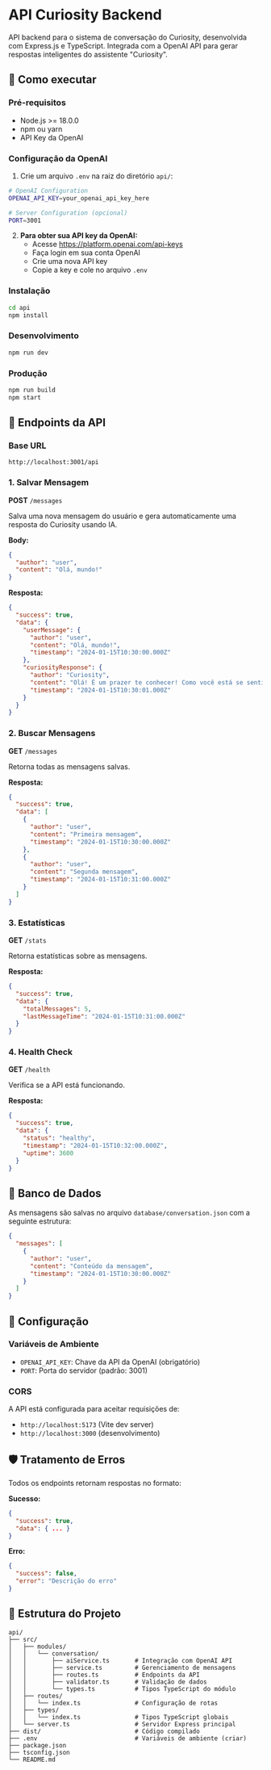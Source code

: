 # API Curiosity Backend

API backend para o sistema de conversação do Curiosity, desenvolvida com Express.js e TypeScript.
Integrada com a OpenAI API para gerar respostas inteligentes do assistente "Curiosity".

## 🚀 Como executar

### Pré-requisitos
- Node.js >= 18.0.0
- npm ou yarn
- API Key da OpenAI

### Configuração da OpenAI

1. Crie um arquivo `.env` na raiz do diretório `api/`:
```bash
# OpenAI Configuration
OPENAI_API_KEY=your_openai_api_key_here

# Server Configuration (opcional)
PORT=3001
```

2. **Para obter sua API key da OpenAI:**
   - Acesse https://platform.openai.com/api-keys
   - Faça login em sua conta OpenAI
   - Crie uma nova API key
   - Copie a key e cole no arquivo `.env`

### Instalação
```bash
cd api
npm install
```

### Desenvolvimento
```bash
npm run dev
```

### Produção
```bash
npm run build
npm start
```

## 📝 Endpoints da API

### Base URL
```
http://localhost:3001/api
```

### 1. Salvar Mensagem
**POST** `/messages`

Salva uma nova mensagem do usuário e gera automaticamente uma resposta do Curiosity usando IA.

**Body:**
```json
{
  "author": "user",
  "content": "Olá, mundo!"
}
```

**Resposta:**
```json
{
  "success": true,
  "data": {
    "userMessage": {
      "author": "user",
      "content": "Olá, mundo!",
      "timestamp": "2024-01-15T10:30:00.000Z"
    },
    "curiosityResponse": {
      "author": "Curiosity",
      "content": "Olá! É um prazer te conhecer! Como você está se sentindo hoje? Eu sou o Curiosity e estou sempre curioso para saber mais sobre as pessoas.",
      "timestamp": "2024-01-15T10:30:01.000Z"
    }
  }
}
```

### 2. Buscar Mensagens
**GET** `/messages`

Retorna todas as mensagens salvas.

**Resposta:**
```json
{
  "success": true,
  "data": [
    {
      "author": "user",
      "content": "Primeira mensagem",
      "timestamp": "2024-01-15T10:30:00.000Z"
    },
    {
      "author": "user", 
      "content": "Segunda mensagem",
      "timestamp": "2024-01-15T10:31:00.000Z"
    }
  ]
}
```

### 3. Estatísticas
**GET** `/stats`

Retorna estatísticas sobre as mensagens.

**Resposta:**
```json
{
  "success": true,
  "data": {
    "totalMessages": 5,
    "lastMessageTime": "2024-01-15T10:31:00.000Z"
  }
}
```

### 4. Health Check
**GET** `/health`

Verifica se a API está funcionando.

**Resposta:**
```json
{
  "success": true,
  "data": {
    "status": "healthy",
    "timestamp": "2024-01-15T10:32:00.000Z",
    "uptime": 3600
  }
}
```

## 💾 Banco de Dados

As mensagens são salvas no arquivo `database/conversation.json` com a seguinte estrutura:

```json
{
  "messages": [
    {
      "author": "user",
      "content": "Conteúdo da mensagem",
      "timestamp": "2024-01-15T10:30:00.000Z"
    }
  ]
}
```

## 🔧 Configuração

### Variáveis de Ambiente
- `OPENAI_API_KEY`: Chave da API da OpenAI (obrigatório)
- `PORT`: Porta do servidor (padrão: 3001)

### CORS
A API está configurada para aceitar requisições de:
- `http://localhost:5173` (Vite dev server)
- `http://localhost:3000` (desenvolvimento)

## 🛡️ Tratamento de Erros

Todos os endpoints retornam respostas no formato:

**Sucesso:**
```json
{
  "success": true,
  "data": { ... }
}
```

**Erro:**
```json
{
  "success": false,
  "error": "Descrição do erro"
}
```

## 📁 Estrutura do Projeto

```
api/
├── src/
│   ├── modules/
│   │   └── conversation/
│   │       ├── aiService.ts       # Integração com OpenAI API
│   │       ├── service.ts         # Gerenciamento de mensagens
│   │       ├── routes.ts          # Endpoints da API
│   │       ├── validator.ts       # Validação de dados
│   │       └── types.ts           # Tipos TypeScript do módulo
│   ├── routes/
│   │   └── index.ts               # Configuração de rotas
│   ├── types/
│   │   └── index.ts               # Tipos TypeScript globais
│   └── server.ts                  # Servidor Express principal
├── dist/                          # Código compilado
├── .env                           # Variáveis de ambiente (criar)
├── package.json
├── tsconfig.json
└── README.md
``` 